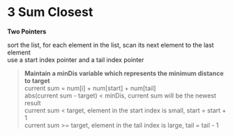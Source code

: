 # 3 Sum Closest

**Two Pointers**

sort the list, for each element in the list, scan its next element to the last element  
use a start index pointer and a tail index pointer  

> **Maintain a minDis variable which represents the minimum distance to target**  
> current sum = num[i] + num[start] + num[tail]  
> abs(current sum - target) < minDis, current sum will be the newest result  
> current sum < target, element in the start index is small, start = start + 1  
> current sum >= target, element in the tail index is large, tail = tail - 1  
